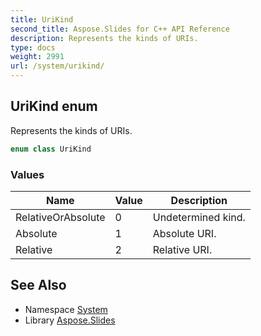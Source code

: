 ```yaml
---
title: UriKind
second_title: Aspose.Slides for C++ API Reference
description: Represents the kinds of URIs.
type: docs
weight: 2991
url: /system/urikind/
---
```

## UriKind enum


Represents the kinds of URIs.

```cpp
enum class UriKind
```

### Values

| Name | Value | Description |
| --- | --- | --- |
| RelativeOrAbsolute | 0 | Undetermined kind. |
| Absolute | 1 | Absolute URI. |
| Relative | 2 | Relative URI. |

## See Also

* Namespace [System](../)
* Library [Aspose.Slides](../../)